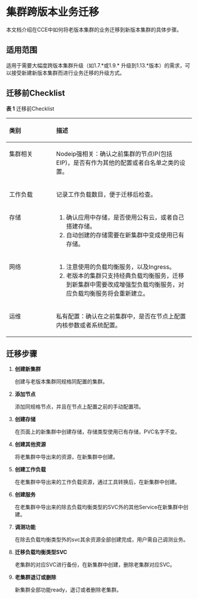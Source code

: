 # 集群跨版本业务迁移<a name="cce_01_0210"></a>

本文档介绍在CCE中如何将老版本集群的业务迁移到新版本集群的具体步骤。

## 适用范围<a name="section7453115102420"></a>

适用于需要大幅度跨版本集群升级（如1.7.\*或1.9.\* 升级到1.13.\*版本）的需求，可以接受新建新版本集群而进行业务迁移的升级方式。

## 迁移前Checklist<a name="section13775155402514"></a>

**表 1**  迁移前Checklist

<a name="table121362419267"></a>
<table><thead align="left"><tr id="row1314122482614"><th class="cellrowborder" valign="top" width="25.369999999999997%" id="mcps1.2.3.1.1"><p id="p1214192410265"><a name="p1214192410265"></a><a name="p1214192410265"></a>类别</p>
</th>
<th class="cellrowborder" valign="top" width="74.63%" id="mcps1.2.3.1.2"><p id="p8142248263"><a name="p8142248263"></a><a name="p8142248263"></a>描述</p>
</th>
</tr>
</thead>
<tbody><tr id="row181416245267"><td class="cellrowborder" valign="top" width="25.369999999999997%" headers="mcps1.2.3.1.1 "><p id="p4141124162618"><a name="p4141124162618"></a><a name="p4141124162618"></a>集群相关</p>
</td>
<td class="cellrowborder" valign="top" width="74.63%" headers="mcps1.2.3.1.2 "><p id="p7658172516147"><a name="p7658172516147"></a><a name="p7658172516147"></a>Nodeip强相关：确认之前集群的节点IP(包括EIP)，是否有作为其他的配置或者白名单之类的设置。</p>
</td>
</tr>
<tr id="row1141424162618"><td class="cellrowborder" valign="top" width="25.369999999999997%" headers="mcps1.2.3.1.1 "><p id="p111492415264"><a name="p111492415264"></a><a name="p111492415264"></a>工作负载</p>
</td>
<td class="cellrowborder" valign="top" width="74.63%" headers="mcps1.2.3.1.2 "><p id="p614112410264"><a name="p614112410264"></a><a name="p614112410264"></a>记录工作负载数目，便于迁移后检查。</p>
</td>
</tr>
<tr id="row201410249264"><td class="cellrowborder" valign="top" width="25.369999999999997%" headers="mcps1.2.3.1.1 "><p id="p1214324152619"><a name="p1214324152619"></a><a name="p1214324152619"></a>存储</p>
</td>
<td class="cellrowborder" valign="top" width="74.63%" headers="mcps1.2.3.1.2 "><a name="ol161155617140"></a><a name="ol161155617140"></a><ol id="ol161155617140"><li>确认应用中存储，是否使用公有云，或者自己搭建存储。</li><li>自动创建的存储需要在新集群中变成使用已有存储。</li></ol>
</td>
</tr>
<tr id="row1614924172616"><td class="cellrowborder" valign="top" width="25.369999999999997%" headers="mcps1.2.3.1.1 "><p id="p1114132452616"><a name="p1114132452616"></a><a name="p1114132452616"></a>网络</p>
</td>
<td class="cellrowborder" valign="top" width="74.63%" headers="mcps1.2.3.1.2 "><a name="ol1092210163153"></a><a name="ol1092210163153"></a><ol id="ol1092210163153"><li>注意使用的负载均衡服务，以及Ingress。</li><li>老版本的集群只支持经典负载均衡服务，迁移到新集群中需要改成增强型负载均衡服务，对应负载均衡服务将会重新建立。</li></ol>
</td>
</tr>
<tr id="row6141224192610"><td class="cellrowborder" valign="top" width="25.369999999999997%" headers="mcps1.2.3.1.1 "><p id="p2141424132616"><a name="p2141424132616"></a><a name="p2141424132616"></a>运维</p>
</td>
<td class="cellrowborder" valign="top" width="74.63%" headers="mcps1.2.3.1.2 "><p id="p1214724102620"><a name="p1214724102620"></a><a name="p1214724102620"></a>私有配置：确认在之前集群中，是否在节点上配置内核参数或者系统配置。</p>
</td>
</tr>
</tbody>
</table>

## 迁移步骤<a name="section288595091613"></a>

1.  **创建新集群**

    创建与老版本集群同规格同配置的集群。

2.  **添加节点**

    添加同规格节点，并且在节点上配置之前的手动配置项。

3.  **创建存储**

    在页面上的新集群中创建存储，存储类型使用已有存储，PVC名字不变。

4.  **创建其他资源**

    将老集群中导出来的资源，在新集群中创建。

5.  **创建工作负载**

    在老集群中导出来的工作负载资源，通过工具转换后，在新集群中创建。

6.  **创建服务**

    在老集群中导出来的除去负载均衡类型的SVC外的其他Service在新集群中创建。

7.  **调测功能**

    在除去负载均衡类型外的svc其余资源全部创建完成，用户需自己调测业务。

8.  **迁移负载均衡类型SVC**

    老集群的对应SVC进行备份，在新集群中创建，删除老集群对应SVC。

9.  **老集群退订或删除**

    新集群全部功能ready，退订或者删除老集群。


